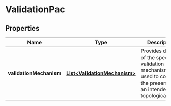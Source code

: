 
# ValidationPac

## Properties
Name | Type | Description | Notes
------------ | ------------- | ------------- | -------------
**validationMechanism** | [**List&lt;ValidationMechanism&gt;**](ValidationMechanism.md) | Provides details of the specific validation mechanism(s) used to confirm the presence of an intended topologicalEntity. |  [optional]



